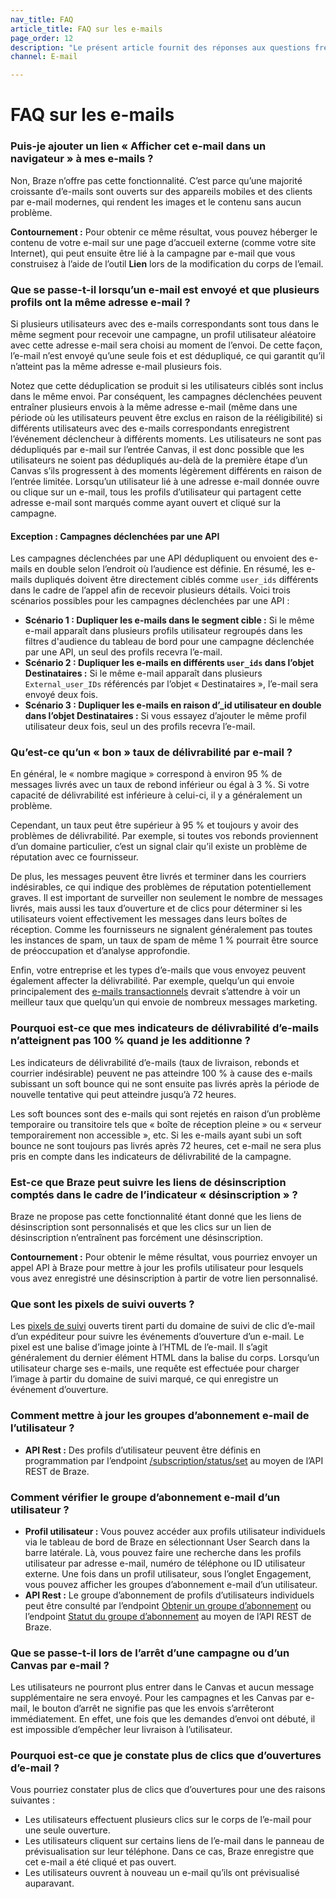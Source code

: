 ```yaml
---
nav_title: FAQ
article_title: FAQ sur les e-mails
page_order: 12
description: "Le présent article fournit des réponses aux questions fréquemment posées sur les courriers électroniques."
channel: E-mail

---
```


# FAQ sur les e-mails

### Puis-je ajouter un lien « Afficher cet e-mail dans un navigateur » à mes e-mails ?

Non, Braze n’offre pas cette fonctionnalité. C’est parce qu’une majorité croissante d’e-mails sont ouverts sur des appareils mobiles et des clients par e-mail modernes, qui rendent les images et le contenu sans aucun problème.

**Contournement :** Pour obtenir ce même résultat, vous pouvez héberger le contenu de votre e-mail sur une page d’accueil externe (comme votre site Internet), qui peut ensuite être lié à la campagne par e-mail que vous construisez à l’aide de l’outil **Lien** lors de la modification du corps de l’email.

### Que se passe-t-il lorsqu’un e-mail est envoyé et que plusieurs profils ont la même adresse e-mail ?

Si plusieurs utilisateurs avec des e-mails correspondants sont tous dans le même segment pour recevoir une campagne, un profil utilisateur aléatoire avec cette adresse e-mail sera choisi au moment de l’envoi. De cette façon, l’e-mail n’est envoyé qu’une seule fois et est dédupliqué, ce qui garantit qu’il n’atteint pas la même adresse e-mail plusieurs fois.

Notez que cette déduplication se produit si les utilisateurs ciblés sont inclus dans le même envoi. Par conséquent, les campagnes déclenchées peuvent entraîner plusieurs envois à la même adresse e-mail (même dans une période où les utilisateurs peuvent être exclus en raison de la rééligibilité) si différents utilisateurs avec des e-mails correspondants enregistrent l’événement déclencheur à différents moments. Les utilisateurs ne sont pas dédupliqués par e-mail sur l’entrée Canvas, il est donc possible que les utilisateurs ne soient pas dédupliqués au-delà de la première étape d’un Canvas s’ils progressent à des moments légèrement différents en raison de l’entrée limitée. Lorsqu’un utilisateur lié à une adresse e-mail donnée ouvre ou clique sur un e-mail, tous les profils d’utilisateur qui partagent cette adresse e-mail sont marqués comme ayant ouvert et cliqué sur la campagne.

#### Exception : Campagnes déclenchées par une API

Les campagnes déclenchées par une API dédupliquent ou envoient des e-mails en double selon l’endroit où l’audience est définie. En résumé, les e-mails dupliqués doivent être directement ciblés comme `user_ids` différents dans le cadre de l’appel afin de recevoir plusieurs détails. Voici trois scénarios possibles pour les campagnes déclenchées par une API :

- **Scénario 1 : Dupliquer les e-mails dans le segment cible :** Si le même e-mail apparaît dans plusieurs profils utilisateur regroupés dans les filtres d'audience du tableau de bord pour une campagne déclenchée par une API, un seul des profils recevra l’e-mail.
- **Scénario 2 : Dupliquer les e-mails en différents `user_ids` dans l’objet Destinataires :** Si le même e-mail apparaît dans plusieurs `External_user_IDs` référencés par l’objet « Destinataires », l’e-mail sera envoyé deux fois.
- **Scénario 3 : Dupliquer les e-mails en raison d’_id utilisateur en double dans l’objet Destinataires :** Si vous essayez d’ajouter le même profil utilisateur deux fois, seul un des profils recevra l’e-mail.

### Qu’est-ce qu’un « bon » taux de délivrabilité par e-mail ?

En général, le « nombre magique » correspond à environ 95 % de messages livrés avec un taux de rebond inférieur ou égal à 3 %. Si votre capacité de délivrabilité est inférieure à celui-ci, il y a généralement un problème.

Cependant, un taux peut être supérieur à 95 % et toujours y avoir des problèmes de délivrabilité. Par exemple, si toutes vos rebonds proviennent d’un domaine particulier, c’est un signal clair qu’il existe un problème de réputation avec ce fournisseur.

De plus, les messages peuvent être livrés et terminer dans les courriers indésirables, ce qui indique des problèmes de réputation potentiellement graves. Il est important de surveiller non seulement le nombre de messages livrés, mais aussi les taux d’ouverture et de clics pour déterminer si les utilisateurs voient effectivement les messages dans leurs boîtes de réception. Comme les fournisseurs ne signalent généralement pas toutes les instances de spam, un taux de spam de même 1 % pourrait être source de préoccupation et d’analyse approfondie.

Enfin, votre entreprise et les types d’e-mails que vous envoyez peuvent également affecter la délivrabilité. Par exemple, quelqu’un qui envoie principalement des [e-mails transactionnels][1] devrait s’attendre à voir un meilleur taux que quelqu’un qui envoie de nombreux messages marketing.

### Pourquoi est-ce que mes indicateurs de délivrabilité d’e-mails n’atteignent pas 100 % quand je les additionne ?

Les indicateurs de délivrabilité d’e-mails (taux de livraison, rebonds et courrier indésirable) peuvent ne pas atteindre 100 % à cause des e-mails subissant un soft bounce qui ne sont ensuite pas livrés après la période de nouvelle tentative qui peut atteindre jusqu’à 72 heures.

Les soft bounces sont des e-mails qui sont rejetés en raison d’un problème temporaire ou transitoire tels que « boîte de réception pleine » ou « serveur temporairement non accessible », etc. Si les e-mails ayant subi un soft bounce ne sont toujours pas livrés après 72 heures, cet e-mail ne sera plus pris en compte dans les indicateurs de délivrabilité de la campagne.

### Est-ce que Braze peut suivre les liens de désinscription comptés dans le cadre de l’indicateur « désinscription » ?

Braze ne propose pas cette fonctionnalité étant donné que les liens de désinscription sont personnalisés et que les clics sur un lien de désinscription n’entraînent pas forcément une désinscription. 

**Contournement :** Pour obtenir le même résultat, vous pourriez envoyer un appel API à Braze pour mettre à jour les profils utilisateur pour lesquels vous avez enregistré une désinscription à partir de votre lien personnalisé. 

### Que sont les pixels de suivi ouverts ?

Les [pixels de suivi]({{site.baseurl}}/user_guide/administrative/app_settings/manage_app_group/email_settings/#email-open-tracking-pixel) ouverts tirent parti du domaine de suivi de clic d’e-mail d’un expéditeur pour suivre les événements d’ouverture d’un e-mail. Le pixel est une balise d’image jointe à l’HTML de l’e-mail. Il s’agit généralement du dernier élément HTML dans la balise du corps. Lorsqu’un utilisateur charge ses e-mails, une requête est effectuée pour charger l’image à partir du domaine de suivi marqué, ce qui enregistre un événement d’ouverture.

### Comment mettre à jour les groupes d’abonnement e-mail de l’utilisateur ?

- **API Rest :** Des profils d’utilisateur peuvent être définis en programmation par l’endpoint [/subscription/status/set]({{site.baseurl}}/api/endpoints/subscription_groups/post_update_user_subscription_group_status/) au moyen de l’API REST de Braze.

### Comment vérifier le groupe d’abonnement e-mail d’un utilisateur ?

- **Profil utilisateur :** Vous pouvez accéder aux profils utilisateur individuels via le tableau de bord de Braze en sélectionnant User Search dans la barre latérale. Là, vous pouvez faire une recherche dans les profils utilisateur par adresse e-mail, numéro de téléphone ou ID utilisateur externe. Une fois dans un profil utilisateur, sous l’onglet Engagement, vous pouvez afficher les groupes d’abonnement e-mail d’un utilisateur. 
- **API Rest :** Le groupe d’abonnement de profils d’utilisateurs individuels peut être consulté par l’endpoint [Obtenir un groupe d’abonnement][9] ou l’endpoint [Statut du groupe d’abonnement][8] au moyen de l’API REST de Braze. 

### Que se passe-t-il lors de l’arrêt d’une campagne ou d’un Canvas par e-mail ?

Les utilisateurs ne pourront plus entrer dans le Canvas et aucun message supplémentaire ne sera envoyé. Pour les campagnes et les Canvas par e-mail, le bouton d’arrêt ne signifie pas que les envois s’arrêteront immédiatement. En effet, une fois que les demandes d’envoi ont débuté, il est impossible d’empêcher leur livraison à l’utilisateur.

### Pourquoi est-ce que je constate plus de clics que d’ouvertures d’e-mail ?

Vous pourriez constater plus de clics que d’ouvertures pour une des raisons suivantes :
- Les utilisateurs effectuent plusieurs clics sur le corps de l’e-mail pour une seule ouverture.
- Les utilisateurs cliquent sur certains liens de l’e-mail dans le panneau de prévisualisation sur leur téléphone. Dans ce cas, Braze enregistre que cet e-mail a été cliqué et pas ouvert.
- Les utilisateurs ouvrent à nouveau un e-mail qu’ils ont prévisualisé auparavant.

[8]: {{site.baseurl}}/api/endpoints/subscription_groups/get_list_user_subscription_group_status/
[9]: {{site.baseurl}}/api/endpoints/subscription_groups/get_list_user_subscription_groups/
[1]: {{site.baseurl}}/api/api_campaigns/transactional_api_campaign